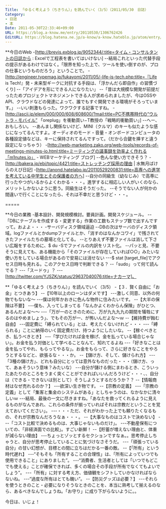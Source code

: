 ```yaml
---
Title: 「ゆるく考えよう（ちきりん）」を読んでいく（3/5）（2011/05/30　日誌）
Category:
- 日誌
- 本
Date: 2011-05-30T22:33:46+09:00
URL: https://blog.a-know.me/entry/20110530/1306762426
EditURL: https://blog.hatena.ne.jp/a-know/a-know.hateblo.jp/atom/entry/12921228815727979671
---
```



**今日のWeb
-[http://brevis.exblog.jp/9052344/:title=タイム・コンサルタントの日誌から : Excelで工程表を書いてはいけない]
--結局これといった代替手段の提示があるわけではなく。「限界を知った上で、ツールを使い倒すのが、プロの仕事というものだろう」ということで。
-[http://engineer.typemag.jp/fukayomi/2011/05/-life-is-tech.php:title=『Life is Tech!』発・未来型ギークに対抗する手段は、「浮かんだら即自作」の習慣づくり]
--「アイデアを形にできる人になりたい」
--「昔は大規模な開発が前提だったためプロジェクトマネジメントできる人が求められましたが、今はOSSやAPI、クラウドなどの発達によって、誰でもすぐ開発できる環境がそろっています。」
--いい刺激もらった。ワクワクする記事ですね。
-[http://ascii.jp/elem/000/000/608/608600/?mail:title=PC不携帯時代の“ウルトラ・モバイル” 「oreplug」を衝動買い−T教授の「戦略的衝動買い」]
--へー、おもしろい。
--あんまし関係ないけど、MINI（クルマ）のキーも似たような感じになってるんですよ。オーディオのモード・音量・オンボードコンピュータの各種設定値などは、キーに保持されてるんですって。（だから合鍵を挿すと違う設定になっちゃう）
-[http://web-marketing.zako.org/web-tools/records-of-meetings-minutes-io.html:title=ミーティングの議事録を効率よく作れる「m1nutes.io」 - WEBマーケティング ブログ]
--色んな使い方できそう？
-[http://bakera.jp/ebi/topic/4421:title=ストレッチング採用の理由 | 水無月ばけらのえび日記]
-[http://anond.hatelabo.jp/20110529200831:title=高専への進学を考えている中学生とその保護者の方へ]
--自分の同級生（幼なじみ）で高専に行ったやつがいるからよくわかる・・・。進学するに相応しい人がいくのなら、メリットしかないように思う。同級生はそうだった。
--そうでない人が何かの間違いで行くことになったら、それは不幸だと思うけど・・・。

=====

**今日の業務
-基本設計、開発規模検討。要員計画。開発スケジュール。
--「DBにテーブルを作成する・変更する」作業の工数もステップ数で出すんですって。およよ・・・
-サーバディスク領域逼迫
--DBの次はサーバのディスク領域。logファイルとかdumpファイルとか、「消すのはなんかコワイ」で残されてきたファイルたちの墓場と化してる。
--とりあえず不要ファイルは消して下さい広報をするために、$ du -Sでファイルの内訳をリスト化。
--パッと見、不要そうに見えても、ある機能から「そのファイルが存在していれば○○」みたいな使い方をしている場合があるので安易には消せない
---$ stat [target_file]でアクセス日時も見れる。このアクセス日時で判断できる？
--「sudo」って何て読んでる？
---「スードゥ」？
---[http://twitter.com/YJSZK/status/29637040076:title=ナカーマ]。


**「ゆるく考えよう（ちきりん）」を読んでいく（3/5）
-【３．賢く自由に「お金」とつきあう】
--【10年以上のローンはダメです】
---激しく同意、以外の何物でもないな〜
---僕は何年かおきに色んな物件に住みたいです。
--【大半の保険は不要】
---僕も、入ってしまってる「なんかよくわからん保険」がひとつ、あるんだよな〜〜
---「万が一のときのために、万が九九九九の期間を犠牲にするのはやめましょう」、でもその万が一、が怖いんだよな〜ｗ
--【維持費が蝕む自由】
---固定費に「縛られている」とは、考えたくないけれど・・・
---「縛られる」ことに納得のいく固定費だけ、持つようにしたいな。
--【稼ぐべきとき、払うべきとき】
---「学びたければ金を稼げ、金を払っている場合じゃない」。お金を払う対価として学べることなんて、知れてるよね
---「好きなことは金を払ってやれ、もらってやるな」。お金をもらって、さらに好きなことをやろうとするなどと、欲張るな・・・か。
--【儲け方、そして、儲けられ方】
---「3種の儲け方」、どれも自分にとっては意外なものだった・・・（儲け方、って、あぁそういう意味？みたいな）
---自分が儲ける側にまわるとき、こういったあたりのところをうまく突くことができればいいんだろうけど・・・、、自分は（できる・できないは別として）そうしようとするだろうか？？
--【情報商材はなぜ売れるのか？】
---欲深い生き物です。
--【宗教の定義】
---「宗教の定義」として「集客と集金のシステムがある」としちゃうのは、なかなかに清々しいｗ
---結局、最後の一文に尽きますね。「あなたを救ってくれるように見えるものがなんであれ、これらの条件が揃っていればそれは宗教だということを覚えておいてください」。
---・・・ただ、それがわかった上でも頼りたくなるもの、それが宗教なんだろうなぁ・・・。
--【大事なものはコストで決めない】
---「コスト比較で決めるものは、大事じゃないものだけ」。
---不動産保有についての、「非経済面での比較」。すごい新鮮！
--【貯蓄が増えない理由と、体重が減らない理由】
---ちょっとゾッとするセクションですなぁ。。思考停止しちゃうと、自分が思考停止していることに気づけなさそうだ。
---「頑張っている自分」の甘い幻想が、目標との間に立ちはだかる一番の敵。
--【「所有」という時代遅れ】
---“そもそも「所有することの合理性」は、「所有によっていつでも使用できること」にありました”。
---“消費者、生活者としては「いつでもどこでも使える」ことが確保できれば、多くの場合その手段が所有でなくてもよいでしょう”。
---「所有」に対する考え方、価値観をシフトしていかなければならないね。
---“過度な所有はとても醜い”。
--【防災グッズは必要？】
---それらを使うときのこと・必要になりそうなときのことを、本当に熟考して揃えるのなら、あるべきなんでしょうね。「お守り」に成り下がらないように。。



今日は、いじょ！
